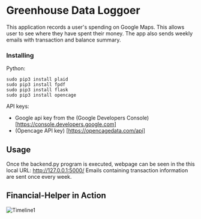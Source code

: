 # Greenhouse Data Loggoer

This application records a user's spending on Google Maps. This allows user to see where they have spent their money. The app also sends weekly emails with transaction and balance summary.


### Installing
Python:
```
sudo pip3 install plaid
sudo pip3 install fpdf
sudo pip3 install flask 
sudo pip3 install opencage
```
API keys:
* Google api key from the (Google Developers Console) [https://console.developers.google.com]
* (Opencage API key) [https://opencagedata.com/api]

## Usage
Once the backend.py program is executed, webpage can be seen in the this local URL: http://127.0.0.1:5000/
Emails containing transaction information are sent once every week. 



## Financial-Helper in Action
![Timeline1](https://user-images.githubusercontent.com/42727015/63823104-ac65cd00-c920-11e9-8b54-dae485022140.gif)



